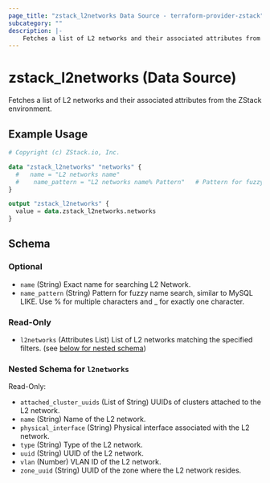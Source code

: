 ```yaml
---
page_title: "zstack_l2networks Data Source - terraform-provider-zstack"
subcategory: ""
description: |-
    Fetches a list of L2 networks and their associated attributes from the ZStack environment.
---
```


# zstack_l2networks (Data Source)

Fetches a list of L2 networks and their associated attributes from the ZStack environment.

## Example Usage

```terraform
# Copyright (c) ZStack.io, Inc.

data "zstack_l2networks" "networks" {
  #   name = "L2 networks name"
  #    name_pattern = "L2 networks name% Pattern"   # Pattern for fuzzy name search, similar to MySQL LIKE. Use % for multiple characters and _ for exactly one character.
}

output "zstack_l2networks" {
  value = data.zstack_l2networks.networks
}
```

<!-- schema generated by tfplugindocs -->
## Schema

### Optional

- `name` (String) Exact name for searching L2 Network.
- `name_pattern` (String) Pattern for fuzzy name search, similar to MySQL LIKE. Use % for multiple characters and _ for exactly one character.

### Read-Only

- `l2networks` (Attributes List) List of L2 networks matching the specified filters. (see [below for nested schema](#nestedatt--l2networks))

<a id="nestedatt--l2networks"></a>
### Nested Schema for `l2networks`

Read-Only:

- `attached_cluster_uuids` (List of String) UUIDs of clusters attached to the L2 network.
- `name` (String) Name of the L2 network.
- `physical_interface` (String) Physical interface associated with the L2 network.
- `type` (String) Type of the L2 network.
- `uuid` (String) UUID of the L2 network.
- `vlan` (Number) VLAN ID of the L2 network.
- `zone_uuid` (String) UUID of the zone where the L2 network resides.



